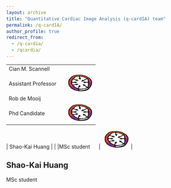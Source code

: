 ```yaml
---
layout: archive
title: "Quantitative Cardiac Image Analysis (q-cardIA) team"
permalink: /q-cardIA/
author_profile: true
redirect_from: 
  - /q-cardia/
  - /qcardia/
---
```


|           |           |
|-----------|-----------|
| Cian M. Scannell |            |
|Assistant Professor  |  <img src="/images/combined-map.png" width="70" height="50"> |
| Rob de Mooij |            |
|Phd Candidate       |  <img src="/images/combined-map.png" width="70" height="50"> |

| Shao-Kai Huang |            |
|MSc student      |  <img src="/images/combined-map.png" width="70" height="50"> |


## Shao-Kai Huang
MSc student    